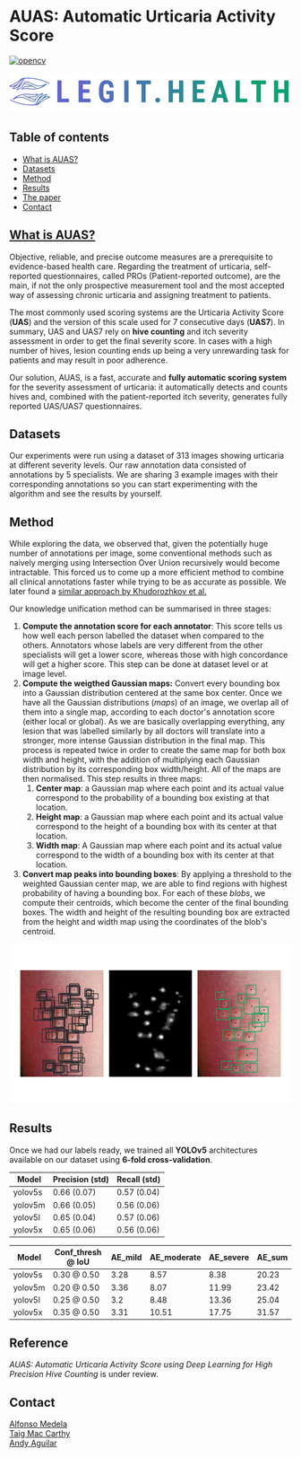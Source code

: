 # AUAS: Automatic Urticaria Activity Score
[![opencv](https://img.shields.io/badge/opencv--python-4.5.1.48-brightgreen?style=plastic)](https://opencv.org/)

[<img src="figures/Legit_Health_logo.png" width="500" height="70" />](https://legit.health/)

## Table of contents
- [What is AUAS?](#what-is-auas)
- [Datasets](#datasets)
- [Method](#method)
- [Results](#results)
- [The paper](#reference)
- [Contact](#contact)


## [What is AUAS?](https://legit.health/)

Objective, reliable, and precise outcome measures are a prerequisite to evidence-based health care. Regarding the treatment of urticaria, self-reported questionnaires, called PROs (Patient-reported outcome), are the main, if not the only prospective measurement tool and the most accepted way of assessing chronic urticaria and assigning treatment to patients. 

The most commonly used scoring systems are the Urticaria Activity Score (**UAS**) and the version of this scale used for 7 consecutive days (**UAS7**). In summary, UAS and UAS7 rely on **hive counting** and itch severity assessment in order to get the final severity score. In cases with a high number of hives, lesion counting ends up being a very unrewarding task for patients and may result in poor adherence.

Our solution, AUAS, is a fast, accurate and **fully automatic scoring system** for the severity assessment of urticaria: it automatically detects and counts hives and, combined with the patient-reported itch severity, generates fully reported UAS/UAS7 questionnaires.

## Datasets

Our experiments were run using a dataset of 313 images showing urticaria at different severity levels. Our raw annotation data consisted of annotations by 5 specialists. We are sharing 3 example images with their corresponding annotations so you can start experimenting with the algorithm and see the results by yourself.

## Method

While exploring the data, we observed that, given the potentially huge number of annotations per image, some conventional methods such as naively merging using Intersection Over Union recursively would become intractable. This forced us to come up a more efficient method to combine all clinical annotations faster while trying to be as accurate as possible. We later found a [similar approach by Khudorozhkov et al.](https://ieeexplore.ieee.org/document/8554904)

Our knowledge unification method can be summarised in three stages:

1. **Compute the annotation score for each annotator**: This score tells us how well each person labelled the dataset when compared to the others. Annotators whose labels are very different from the other specialists will get a lower score, whereas those with high concordance will get a higher score. This step can be done at dataset level or at image level.
2. **Compute the weigthed Gaussian maps:** Convert every bounding box into a Gaussian distribution centered at the same box center. Once we have all the Gaussian distributions (*maps*) of an image, we overlap all of them into a single map, according to each doctor's annotation score (either local or global). As we are basically overlapping everything, any lesion that was labelled similarly by all doctors will translate into a stronger, more intense Gaussian distribution in the final map. This process is repeated twice in order to create the same map for both box width and height, with the addition of multiplying each Gaussian distribution by its corresponding box width/height. All of the maps are then normalised. This step results in three maps:
	1. **Center map**: a Gaussian map where each point and its actual value correspond to the probability of a bounding box existing at that location.
	2. **Height map**: a Gaussian map where each point and its actual value correspond to the height of a bounding box with its center at that location.
	3. **Width map**: A Gaussian map where each point and its actual value correspond to the width of a bounding box with its center at that location.
3. **Convert map peaks into bounding boxes**: By applying a threshold to the weighted Gaussian center map, we are able to find regions with highest probability of having a bounding box. For each of these *blobs*, we compute their centroids, which become the center of the final bounding boxes. The width and height of the resulting bounding box are extracted from the height and width map using the coordinates of the blob's centroid.

![Clinical knowledge unification algorithm overview](figures/method.png)

## Results

Once we had our labels ready, we trained all **YOLOv5** architectures available on our dataset using **6-fold cross-validation**.

| Model   | Precision (std) | Recall (std) |
|---------|-----------------|--------------|
| yolov5s | 0.66 (0.07)     | 0.57 (0.04)  |
| yolov5m | 0.66 (0.05)     | 0.56 (0.06)  |
| yolov5l | 0.65 (0.04)     | 0.57 (0.06)  |
| yolov5x | 0.65 (0.06)     | 0.56 (0.06)  |



| Model   | Conf_thresh @ IoU | AE_mild | AE_moderate | AE_severe | AE_sum |
|---------|-------------------|---------|-------------|-----------|--------|
| yolov5s | 0.30 @ 0.50       | 3.28    | 8.57        | 8.38      | 20.23  |
| yolov5m | 0.20 @ 0.50       | 3.36    | 8.07        | 11.99     | 23.42  |
| yolov5l | 0.25 @ 0.50       | 3.2     | 8.48        | 13.36     | 25.04  |
| yolov5x | 0.35 @ 0.50       | 3.31    | 10.51       | 17.75     | 31.57  |

## Reference

*AUAS: Automatic Urticaria Activity Score using Deep Learning for High Precision Hive Counting* is under review.

## Contact

[Alfonso Medela](https://www.linkedin.com/in/alfonsomedela/) \
[Taig Mac Carthy](https://www.linkedin.com/in/taigmaccarthy/) \
[Andy Aguilar](https://www.linkedin.com/in/andy-aguilar/) 
